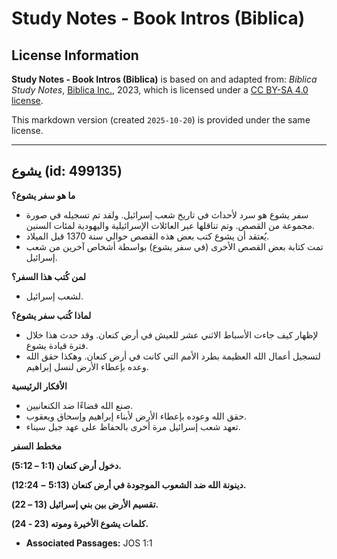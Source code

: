 # Study Notes - Book Intros (Biblica)

## License Information

**Study Notes - Book Intros (Biblica)** is based on and adapted from: _Biblica Study Notes_, [Biblica Inc.](https://www.biblica.com/), 2023, which is licensed under a [CC BY-SA 4.0 license](https://creativecommons.org/licenses/by-sa/4.0/legalcode.en).

This markdown version (created `2025-10-20`) is provided under the same license.



--------------------------------

## يشوع (id: 499135)

**ما هو سفر يشوع؟**

* سفر يشوع هو سرد لأحداث في تاريخ شعب إسرائيل. ولقد تم تسجيله في صورة مجموعة من القصص. وتم تناقلها عبر العائلات الإسرائيلية واليهودية لمئات السنين.
* يُعتقد أن يشوع كتب بعض هذه القصص حوالي سنة 1370 قبل الميلاد.
* تمت كتابة بعض القصص الأخرى (في سفر يشوع) بواسطة أشخاص آخرين من شعب إسرائيل.

**لمن كُتب هذا السفر؟**

* لشعب إسرائيل.

**لماذا كُتب سفر يشوع؟**

* لإظهار كيف جاءت الأسباط الاثني عشر للعيش في أرض كنعان. وقد حدث هذا خلال فترة قيادة يشوع.
* لتسجيل أعمال الله العظيمة بطرد الأمم التي كانت في أرض كنعان. وهكذا حقق الله وعده بإعطاء الأرض لنسل إبراهيم.

**الأفكار الرئيسية**

* صنع الله قضاءًا ضد الكنعانيين.
* حقق الله وعوده بإعطاء الأرض لأبناء إبراهيم وإسحاق ويعقوب.
* تعهد شعب إسرائيل مرة أخرى بالحفاظ على عهد جبل سيناء.

**مخطط السفر**

**دخول أرض كنعان (1:1 – 5:12\).**

**دينونة الله ضد الشعوب الموجودة في أرض كنعان (5:13 − 12:24\).**

**تقسيم الأرض بين بني إسرائيل (13 – 22\).**

**كلمات يشوع الأخيرة وموته (23 \- 24\).**

* **Associated Passages:** JOS 1:1

